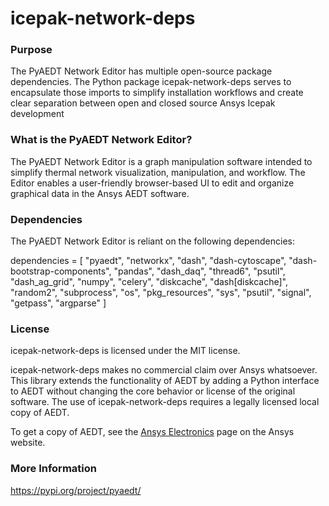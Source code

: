 # icepak-network-deps

### Purpose

The PyAEDT Network Editor has multiple open-source package dependencies. The Python package icepak-network-deps serves to encapsulate those imports to simplify installation workflows and create clear separation between open and closed source Ansys Icepak development

### What is the PyAEDT Network Editor? 

The PyAEDT Network Editor is a graph manipulation software intended to simplify thermal network visualization, manipulation, and workflow. The Editor enables a user-friendly browser-based UI to edit and organize graphical data in the Ansys AEDT software.  

### Dependencies
The PyAEDT Network Editor is reliant on the following dependencies: 

dependencies = [
  "pyaedt",
  "networkx",
  "dash",
  "dash-cytoscape",
  "dash-bootstrap-components", 
  "pandas", 
  "dash_daq", 
  "thread6", 
  "psutil", 
  "dash_ag_grid", 
  "numpy", 
  "celery", 
  "diskcache", 
  "dash[diskcache]", 
  "random2",
  "subprocess", 
  "os",
  "pkg_resources",
  "sys",
  "psutil",
  "signal",
  "getpass",
  "argparse"
]

### License

icepak-network-deps is licensed under the MIT license.

icepak-network-deps makes no commercial claim over Ansys whatsoever. This library extends the functionality of AEDT by adding a Python interface to AEDT without changing the core behavior or license of the original software. The use of icepak-network-deps requires a legally licensed local copy of AEDT.

To get a copy of AEDT, see the [Ansys Electronics](https://www.ansys.com/products/electronics) page on the Ansys website.

### More Information
https://pypi.org/project/pyaedt/
